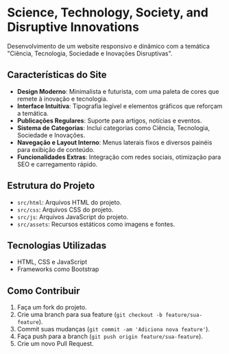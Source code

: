 # Science, Technology, Society, and Disruptive Innovations

Desenvolvimento de um website responsivo e dinâmico com a temática "Ciência, Tecnologia, Sociedade e Inovações Disruptivas".

## Características do Site

- **Design Moderno**: Minimalista e futurista, com uma paleta de cores que remete à inovação e tecnologia.
- **Interface Intuitiva**: Tipografia legível e elementos gráficos que reforçam a temática.
- **Publicações Regulares**: Suporte para artigos, notícias e eventos.
- **Sistema de Categorias**: Inclui categorias como Ciência, Tecnologia, Sociedade e Inovações.
- **Navegação e Layout Interno**: Menus laterais fixos e diversos painéis para exibição de conteúdo.
- **Funcionalidades Extras**: Integração com redes sociais, otimização para SEO e carregamento rápido.

## Estrutura do Projeto

- `src/html`: Arquivos HTML do projeto.
- `src/css`: Arquivos CSS do projeto.
- `src/js`: Arquivos JavaScript do projeto.
- `src/assets`: Recursos estáticos como imagens e fontes.

## Tecnologias Utilizadas

- HTML, CSS e JavaScript
- Frameworks como Bootstrap

## Como Contribuir

1. Faça um fork do projeto.
2. Crie uma branch para sua feature (`git checkout -b feature/sua-feature`).
3. Commit suas mudanças (`git commit -am 'Adiciona nova feature'`).
4. Faça push para a branch (`git push origin feature/sua-feature`).
5. Crie um novo Pull Request.

